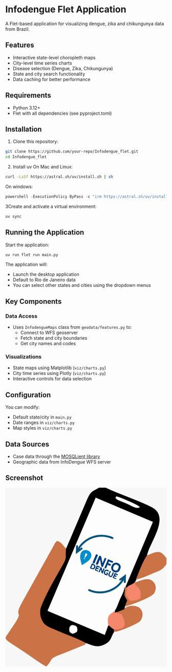 # Infodengue Flet Application

A Flet-based application for visualizing dengue, zika and chikungunya data from Brazil.

## Features

- Interactive state-level choropleth maps
- City-level time series charts
- Disease selection (Dengue, Zika, Chikungunya)
- State and city search functionality
- Data caching for better performance

## Requirements

- Python 3.12+
- Flet with all dependencies (see pyproject.toml)

## Installation

1. Clone this repository:
```bash
git clone https://github.com/your-repo/Infodengue_flet.git
cd Infodengue_flet
```

2. Install uv
On Mac and Linux:
```bash
curl -LsSf https://astral.sh/uv/install.sh | sh
```
On windows:
```powershell
powershell -ExecutionPolicy ByPass -c "irm https://astral.sh/uv/install.ps1 | iex"
```



3Create and activate a virtual environment:
```bash
uv sync 
```



## Running the Application

Start the application:
```bash
uv run flet run main.py
```

The application will:
- Launch the desktop application
- Default to Rio de Janeiro data
- You can select other states and cities using the dropdown menus

## Key Components

### Data Access
- Uses `InfodengueMaps` class from `geodata/features.py` to:
  - Connect to WFS geoserver
  - Fetch state and city boundaries
  - Get city names and codes

### Visualizations
- State maps using Matplotlib (`viz/charts.py`)
- City time series using Plotly (`viz/charts.py`)
- Interactive controls for data selection

## Configuration

You can modify:
- Default state/city in `main.py`
- Date ranges in `viz/charts.py`
- Map styles in `viz/charts.py`

## Data Sources

- Case data through the [MOSQLient library](https://github.com/mosqlimate-project/mosqlient)
- Geographic data from InfoDengue WFS server

## Screenshot

![App Screenshot](assets/splash.png)
